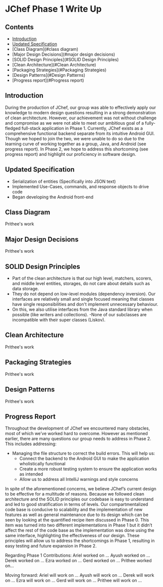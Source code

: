 # JChef Phase 1 Write Up

## Contents

* [Introduction](#introduction)
* [Updated Specification](#updated-specification)
* [Class Diagram](#class diagram)
* [Major Design Decisions](#major design decisions)
* [SOLID Design Principles](#SOLID Design Principles)
* [Clean Architecture](#Clean Architecture)
* [Packaging Strategies](#Packaging Strategies)
* [Design Patterns](#Design Patterns)
* [Progress report](#Progress report)

## Introduction

During the production of JChef, our group was able to effectively apply our knowledge to modern design questions resulting in a strong demonstration of clean architecture. However, our achievement was not without challenge and compromise as we were not able to meet our ambitious goal of a fully-fledged full-stack application in Phase 1. Currently, JChef exists as a comprehensive functional backend separate from its intuitive Android GUI. Though we hoped to join the two, we were unable to do so due to the learning curve of working together as a group, Java, and Android (see progress report). In Phase 2, we hope to address this shortcoming (see progress report) and highlight our proficiency in software design. 

## Updated Specification
- Serialization of entities (Specifically into JSON text)
- Implemented Use-Cases, commands, and response objects to drive code
- Began developing the Android front-end 


## Class Diagram

Prithee's work

## Major Design Decisions

Prithee's work

## SOLID Design Principles
- Part of the clean architecture is that our high level, matchers, scorers, and middle level entities, storages, do not care about details such as data storage. 
- They do not depend on low-level modules (dependency inversion). Our interfaces are relatively small and single focused meaning that classes have single responsibilities and don't implement unnecessary behaviour. 
- On this, we also utilise interfaces from the Java standard library when possible (like writers and collections). 
-None of our subclasses are incompatible with their super classes (Liskov).


## Clean Architecture

Prithee's work

## Packaging Strategies

Prithee's work

## Design Patterns

Prithee's work

## Progress Report

Throughout the development of JChef we encountered many obstacles, most of which we’ve worked hard to overcome. However as mentioned earlier, there are many questions our group needs to address in Phase 2. This includes addressing:
- Managing the file structure to correct the build errors. This will help us:
    - Connect the backend to the Android GUI to make the application wholistically functional
    - Create a more robust testing system to ensure the application works as intended
    - Allow us to address all IntelliJ warnings and style concerns
    
In spite of the aforementioned concerns, we believe JChef’s current design to be effective for a multitude of reasons. Because we followed clean architecture and the SOLID principles our codebase is easy to understand and led to good stratification in terms of levels. Our compartmentalized code base is conducive to scalability and the implementation of new features as well as general maintenance due to its design which can be seen by looking at the quantified recipe item discussed in Phase 0. This item was turned into two different implementations in Phase 1 but it didn’t affect the rest of the code base as the implementation was done using the same interface, highlighting the effectiveness of our design. These principles will allow us to address the shortcomings in Phase 1, resulting in easy testing and future expansion in Phase 2. 

Regarding Phase 1 Contributions:
Ariel worked on … 
Ayush worked on … 
Derek worked on … 
Ezra worked on …
Gerd worked on …
Prithee worked on…

Moving forward:
Ariel will work on … 
Ayush will work on … 
Derek will work on … 
Ezra will work on …
Gerd will work on …
Prithee will work on …

